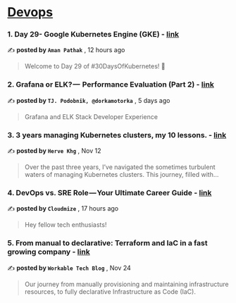 
<h1><a href=https://medium.com/tag/devops/recommended target="_blank" rel="noopener noreferrer">Devops</a></h1>
<h3>1. Day 29- Google Kubernetes Engine (GKE) - <a href=https://medium.com/@amanpathakdevops/day-29-google-kubernetes-engine-gke-b65dec4fe504?source=tag_recommended_feed---------0-84----------devops----------0728ae7e_4b99_44a7_9cd1_9b87b67b6357------- target="_blank" rel="noopener noreferrer">link</a></h3>

✍️ **posted by `Aman Pathak`** <date> , 12 hours ago</date>

<blockquote>Welcome to Day 29 of #30DaysOfKubernetes! 🚀</blockquote>

<h3>2. Grafana or ELK? —  Performance Evaluation (Part 2) - <a href=https://medium.com/gitconnected/grafana-or-elk-performance-evaluation-part-2-65c8ace147ae?source=tag_recommended_feed---------1-107----------devops----------0728ae7e_4b99_44a7_9cd1_9b87b67b6357------- target="_blank" rel="noopener noreferrer">link</a></h3>

✍️ **posted by `TJ. Podobnik, @dorkamotorka`** <date> , 5 days ago</date>

<blockquote>Grafana and ELK Stack Developer Experience</blockquote>

<h3>3. 3 years managing Kubernetes clusters, my 10 lessons. - <a href=https://medium.com/@hervekhg/3-years-managing-kubernetes-clusters-my-10-lessons-b565a5509f0e?source=tag_recommended_feed---------2-85----------devops----------0728ae7e_4b99_44a7_9cd1_9b87b67b6357------- target="_blank" rel="noopener noreferrer">link</a></h3>

✍️ **posted by `Herve Khg`** <date> , Nov 12</date>

<blockquote>Over the past three years, I’ve navigated the sometimes turbulent waters of managing Kubernetes clusters. This journey, filled with…</blockquote>

<h3>4. DevOps vs. SRE Role — Your Ultimate Career Guide - <a href=https://medium.com/@cloudmize/devops-vs-sre-role-your-ultimate-career-guide-cf1c3965be13?source=tag_recommended_feed---------3-84----------devops----------0728ae7e_4b99_44a7_9cd1_9b87b67b6357------- target="_blank" rel="noopener noreferrer">link</a></h3>

✍️ **posted by `Cloudmize`** <date> , 17 hours ago</date>

<blockquote>Hey fellow tech enthusiasts!</blockquote>

<h3>5. From manual to declarative: Terraform and IaC in a fast growing company - <a href=https://medium.com/@workabletechblog/from-manual-to-declarative-our-journey-with-terraform-and-iac-c95e6778f3f0?source=tag_recommended_feed---------4-107----------devops----------0728ae7e_4b99_44a7_9cd1_9b87b67b6357------- target="_blank" rel="noopener noreferrer">link</a></h3>

✍️ **posted by `Workable Tech Blog`** <date> , Nov 24</date>

<blockquote>Our journey from manually provisioning and maintaining infrastructure resources, to fully declarative Infrastructure as Code (IaC).</blockquote>

